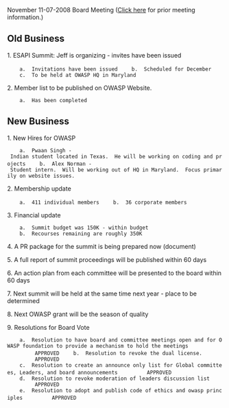 November 11-07-2008 Board Meeting ([Click
here](https://www.owasp.org/index.php/OWASP_Board_Meetings) for prior
meeting information.)

## Old Business

1\. ESAPI Summit: Jeff is organizing - invites have been issued

`    a.  Invitations have been issued`
`    b.  Scheduled for December`
`    c.  To be held at OWASP HQ in Maryland`

2\. Member list to be published on OWASP Website.

`    a.  Has been completed`

## New Business

1\. New Hires for OWASP

`    a.  Pwaan Singh - Indian student located in Texas.  He will be working on coding and projects`
`    b.  Alex Norman - Student intern.  Will be working out of HQ in Maryland.  Focus primarily on website issues.`

2\. Membership update

`    a.  411 individual members`
`    b.  36 corporate members`

3\. Financial update

`    a.  Summit budget was 150K - within budget`
`    b.  Recourses remaining are roughly 350K`

4\. A PR package for the summit is being prepared now (document)

5\. A full report of summit proceedings will be published within 60 days

6\. An action plan from each committee will be presented to the board
within 60 days

7\. Next summit will be held at the same time next year - place to be
determined

8\. Next OWASP grant will be the season of quality

9\. Resolutions for Board Vote

`    a.  Resolution to have board and committee meetings open and for OWASP foundation to provide a mechanism to hold the meetings`
`         APPROVED`
`    b.  Resolution to revoke the dual license.`
`         APPROVED`
`    c.  Resolution to create an announce only list for Global committees, Leaders, and board announcements`
`         APPROVED`
`    d.  Resolution to revoke moderation of leaders discussion list`
`         APPROVED`
`    e.  Resolution to adopt and publish code of ethics and owasp principles`
`         APPROVED`